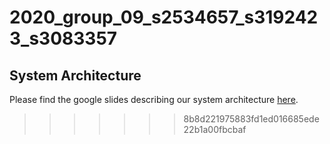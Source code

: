 # 2020_group_09_s2534657_s3192423_s3083357

## System Architecture
Please find the google slides describing our system architecture [here](https://docs.google.com/presentation/d/1NYL6EoNU3GWoOIYkiPU1ZjK3Hhs6i2bgwzrqqKD7PlU/edit?usp=sharing).
>>>>>>> 8b8d221975883fd1ed016685ede22b1a00fbcbaf
